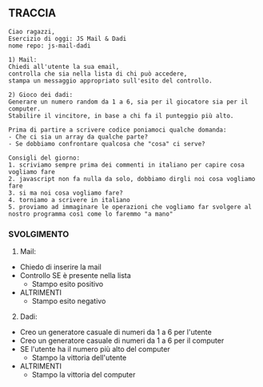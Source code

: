 ## TRACCIA
```
Ciao ragazzi,
Esercizio di oggi: JS Mail & Dadi
nome repo: js-mail-dadi

1) Mail:
Chiedi all'utente la sua email,
controlla che sia nella lista di chi può accedere,
stampa un messaggio appropriato sull'esito del controllo.

2) Gioco dei dadi:
Generare un numero random da 1 a 6, sia per il giocatore sia per il computer.
Stabilire il vincitore, in base a chi fa il punteggio più alto.

Prima di partire a scrivere codice poniamoci qualche domanda:
- Che ci sia un array da qualche parte?
- Se dobbiamo confrontare qualcosa che "cosa" ci serve?

Consigli del giorno:
1. scriviamo sempre prima dei commenti in italiano per capire cosa vogliamo fare
2. javascript non fa nulla da solo, dobbiamo dirgli noi cosa vogliamo fare
3. si ma noi cosa vogliamo fare?
4. torniamo a scrivere in italiano
5. proviamo ad immaginare le operazioni che vogliamo far svolgere al nostro programma così come lo faremmo "a mano"
```

### SVOLGIMENTO

1) Mail:
- Chiedo di inserire la mail
- Controllo SE è presente nella lista
    - Stampo esito positivo
- ALTRIMENTI
    - Stampo esito negativo

2) Dadi:
- Creo un generatore casuale di numeri da 1 a 6 per l'utente
- Creo un generatore casuale di numeri da 1 a 6 per il computer
- SE l'utente ha il numero più alto del computer
    - Stampo la vittoria dell'utente
- ALTRIMENTI
    - Stampo la vittoria del computer
